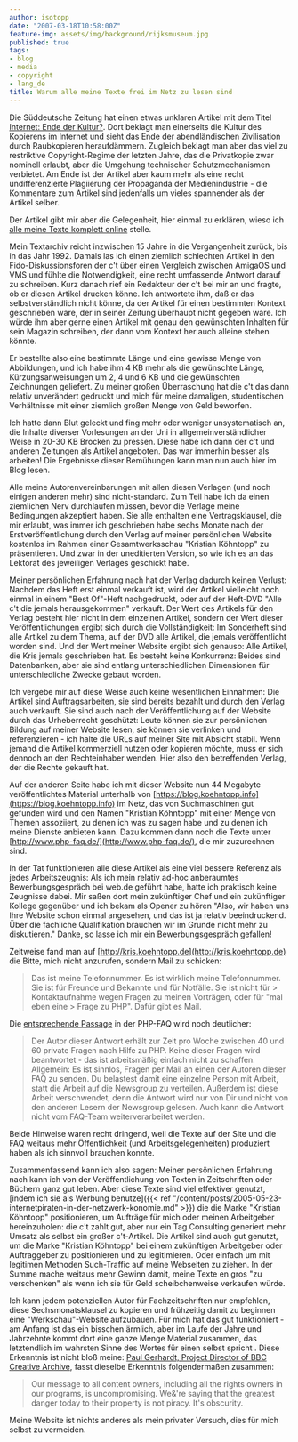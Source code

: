 ```yaml
---
author: isotopp
date: "2007-03-18T10:58:00Z"
feature-img: assets/img/background/rijksmuseum.jpg
published: true
tags:
- blog
- media
- copyright
- lang_de
title: Warum alle meine Texte frei im Netz zu lesen sind
---
```


Die Süddeutsche Zeitung hat einen etwas unklaren Artikel mit dem Titel
[Internet: Ende der Kultur?](http://www.sueddeutsche.de/kultur/artikel/9/105903/). 
Dort beklagt man einerseits die Kultur des Kopierens im Internet und sieht das Ende der abendländischen Zivilisation durch Raubkopieren heraufdämmern.
Zugleich beklagt man aber das viel zu restriktive Copyright-Regime der letzten Jahre, das die Privatkopie zwar nominell erlaubt, aber die Umgehung technischer Schutzmechanismen verbietet.
Am Ende ist der Artikel aber kaum mehr als eine recht undifferenzierte Plagiierung der Propaganda der Medienindustrie - die Kommentare zum Artikel sind jedenfalls um vieles spannender als der Artikel
selber.

Der Artikel gibt mir aber die Gelegenheit, hier einmal zu erklären, wieso ich 
[alle meine Texte komplett online](https://blog.koehntopp.info/) 
stelle.

Mein Textarchiv reicht inzwischen 15 Jahre in die Vergangenheit zurück, bis in das Jahr 1992.
Damals las ich einen ziemlich schlechten Artikel in den Fido-Diskussionsforen der c't über einen Vergleich zwischen AmigaOS und VMS und fühlte die Notwendigkeit, eine recht umfassende Antwort darauf zu
schreiben.
Kurz danach rief ein Redakteur der c't bei mir an und fragte, ob er diesen Artikel drucken könne. 
Ich antwortete ihm, daß er das selbstverständlich nicht könne, da der Artikel für einen bestimmten Kontext
geschrieben wäre, der in seiner Zeitung überhaupt nicht gegeben wäre. 
Ich würde ihm aber gerne einen Artikel mit genau den gewünschten Inhalten für sein Magazin schreiben, der dann vom Kontext her auch alleine stehen könnte.

Er bestellte also eine bestimmte Länge und eine gewisse Menge von Abbildungen, und ich habe ihm 4 KB mehr als die gewünschte Länge, Kürzungsanweisungen um 2, 4 und 6 KB und die gewünschten Zeichnungen
geliefert.
Zu meiner großen Überraschung hat die c't das dann relativ unverändert gedruckt und mich für meine damaligen, studentischen Verhältnisse mit einer ziemlich großen Menge von Geld beworfen.

Ich hatte dann Blut geleckt und fing mehr oder weniger unsystematisch an, die Inhalte diverser Vorlesungen an der Uni in allgemeinverständlicher Weise in 20-30 KB Brocken zu pressen.
Diese habe ich dann der c't und anderen Zeitungen als Artikel angeboten.
Das war immerhin besser als arbeiten! 
Die Ergebnisse dieser Bemühungen kann man nun auch hier im Blog lesen.

Alle meine Autorenvereinbarungen mit allen diesen Verlagen (und noch einigen anderen mehr) sind nicht-standard.
Zum Teil habe ich da einen ziemlichen Nerv durchlaufen müssen, bevor die Verlage meine Bedingungen akzeptiert haben.
Sie alle enthalten eine Vertragsklausel, die mir erlaubt, was immer ich geschrieben habe sechs Monate nach der Erstveröffentlichung durch den Verlag auf meiner persönlichen Website kostenlos im Rahmen einer
Gesamtwerksschau "Kristian Köhntopp" zu präsentieren.
Und zwar in der uneditierten Version, so wie ich es an das Lektorat des jeweiligen Verlages geschickt habe.

Meiner persönlichen Erfahrung nach hat der Verlag dadurch keinen Verlust:
Nachdem das Heft erst einmal verkauft ist, wird der Artikel vielleicht noch einmal in einem "Best Of"-Heft nachgedruckt, oder auf der Heft-DVD "Alle c't die jemals herausgekommen" verkauft. 
Der Wert des Artikels für den Verlag besteht hier nicht in dem einzelnen Artikel, sondern der Wert dieser Veröffentlichungen ergibt sich durch die Vollständigkeit: 
Im Sonderheft sind alle Artikel zu dem Thema, auf der DVD alle Artikel, die jemals veröffentlicht worden sind.
Und der Wert meiner Website ergibt sich genauso:
Alle Artikel, die Kris jemals geschrieben hat. 
Es besteht keine Konkurrenz: Beides sind Datenbanken, aber sie sind entlang unterschiedlichen Dimensionen für unterschiedliche Zwecke gebaut worden.

Ich vergebe mir auf diese Weise auch keine wesentlichen Einnahmen: 
Die Artikel sind Auftragsarbeiten, sie sind bereits bezahlt und durch den Verlag auch verkauft.
Sie sind auch nach der Veröffentlichung auf der Website durch das Urheberrecht geschützt:
Leute können sie zur persönlichen Bildung auf meiner Website lesen, sie können sie verlinken und referenzieren - ich halte die URLs auf meiner Site mit Absicht stabil. 
Wenn jemand die Artikel kommerziell nutzen oder kopieren möchte, muss er sich dennoch an den Rechteinhaber wenden.
Hier also den betreffenden Verlag, der die Rechte gekauft hat.

Auf der anderen Seite habe ich mit dieser Website nun 44 Megabyte veröffentlichtes Material unterhalb von
[https://blog.koehntopp.info](https://blog.koehntopp.info) 
im Netz, das von Suchmaschinen gut gefunden wird und den Namen "Kristian Köhntopp" mit einer Menge von Themen assoziiert, zu denen ich was zu sagen habe und zu denen ich meine Dienste anbieten kann. 
Dazu kommen dann noch die Texte unter
[http://www.php-faq.de/](http://www.php-faq.de/), 
die mir zuzurechnen sind.

In der Tat funktionieren alle diese Artikel als eine viel bessere Referenz als jedes Arbeitszeugnis: 
Als ich mein relativ ad-hoc anberaumtes Bewerbungsgespräch bei web.de geführt habe, hatte ich praktisch keine Zeugnisse dabei.
Mir saßen dort mein zukünftiger Chef und ein zukünftiger Kollege gegenüber und ich bekam als Opener zu hören 
"Also, wir haben uns Ihre Website schon einmal angesehen, und das ist ja relativ beeindruckend. 
Über die fachliche Qualifikation brauchen wir im Grunde nicht mehr zu diskutieren."
Danke, so lasse ich mir ein Bewerbungsgespräch gefallen!

Zeitweise fand man auf
[http://kris.koehntopp.de](http://kris.koehntopp.de) 
die Bitte, mich nicht anzurufen, sondern Mail zu schicken:

> Das ist meine Telefonnummer. 
> Es ist wirklich meine Telefonnummer. 
> Sie ist für Freunde und Bekannte und für Notfälle. 
> Sie ist nicht für > Kontaktaufnahme wegen Fragen zu meinen Vorträgen, oder für "mal eben eine > Frage zu PHP".
> Dafür gibt es Mail.

Die 
[entsprechende Passage](http://www.php-faq.de/q/q-private-anfragen.html) 
in der PHP-FAQ wird noch deutlicher:

> Der Autor dieser Antwort erhält zur Zeit pro Woche zwischen 40 und 60 private Fragen nach Hilfe zu PHP.
> Keine dieser Fragen wird beantwortet - das ist arbeitsmäßig einfach nicht zu schaffen.
> Allgemein: Es ist sinnlos, Fragen per Mail an einen der Autoren dieser FAQ zu senden. 
> Du belastest damit eine einzelne Person mit Arbeit, statt die Arbeit auf die Newsgroup zu verteilen.
> Außerdem ist diese Arbeit verschwendet, denn die Antwort wird nur von Dir und nicht von den anderen Lesern der Newsgroup gelesen.
> Auch kann die Antwort nicht vom FAQ-Team weiterverarbeitet werden.

Beide Hinweise waren recht dringend, weil die Texte auf der Site und die FAQ weitaus mehr Öffentlichkeit (und Arbeitsgelegenheiten) produziert haben als ich sinnvoll brauchen konnte.

Zusammenfassend kann ich also sagen:
Meiner persönlichen Erfahrung nach kann ich von der Veröffentlichung von Texten in Zeitschriften oder Büchern ganz gut leben.
Aber diese Texte sind viel effektiver genutzt,
[indem ich sie als Werbung benutze]({{< ref "/content/posts/2005-05-23-internetpiraten-in-der-netzwerk-konomie.md" >}})
die die Marke "Kristian Köhntopp" positionieren, um Aufträge für mich oder meinen Arbeitgeber hereinzuholen: 
die c't zahlt gut, aber nur ein Tag Consulting generiert mehr Umsatz als selbst ein großer c't-Artikel.
Die Artikel sind auch gut genutzt, um die Marke "Kristian Köhntopp" bei einem zukünftigen Arbeitgeber oder Auftraggeber zu positionieren und zu legitimieren.
Oder einfach um mit legitimen Methoden Such-Traffic auf meine Webseiten zu ziehen.
In der Summe mache weitaus mehr Gewinn damit, meine Texte en gros "zu verschenken" als wenn ich sie für Geld scheibchenweise verkaufen würde.

Ich kann jedem potenziellen Autor für Fachzeitschriften nur empfehlen, diese Sechsmonatsklausel zu kopieren und frühzeitig damit zu beginnen eine "Werkschau"-Website aufzubauen.
Für mich hat das gut funktioniert - am Anfang ist das ein bisschen ärmlich, aber im Laufe der Jahre und Jahrzehnte kommt dort eine ganze Menge Material zusammen, das letztendlich im wahrsten Sinne des Wortes
für einen selbst spricht
.
Diese Erkenntnis ist nicht bloß meine:
[Paul Gerhardt, Project Director of BBC Creative Archive](http://opencontent.wgbh.org/report/keyfindings.html),
fasst dieselbe Erkenntnis folgendermaßen zusammen:

> Our message to all content owners, including all the rights owners in our programs, is uncompromising.
> We&'re saying that the greatest danger today to their property is not piracy.
> It's obscurity.

Meine Website ist nichts anderes als mein privater Versuch, dies für mich selbst zu vermeiden.

